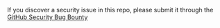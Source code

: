 If you discover a security issue in this repo, please submit it through the [GitHub Security Bug Bounty](https://hackerone.com/github)
